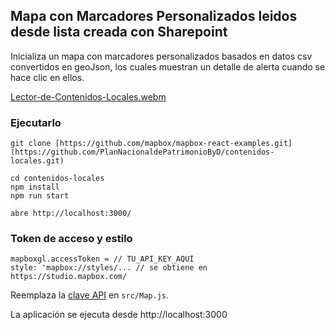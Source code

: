 ## Mapa con Marcadores Personalizados leidos desde lista creada con Sharepoint

Inicializa un mapa con marcadores personalizados basados en datos csv convertidos en geoJson, los cuales muestran un detalle de alerta cuando se hace clic en ellos.

[Lector-de-Contenidos-Locales.webm](https://github.com/user-attachments/assets/f56bc388-843c-4c5a-ae75-bd52d87cca68)


### Ejecutarlo

    git clone [https://github.com/mapbox/mapbox-react-examples.git](https://github.com/PlanNacionaldePatrimonioByD/contenidos-locales.git)

    cd contenidos-locales
    npm install
    npm run start

    abre http://localhost:3000/

### Token de acceso y estilo

    mapboxgl.accessToken = // TU_API_KEY_AQUÍ
    style: 'mapbox://styles/... // se obtiene en https://studio.mapbox.com/

Reemplaza la [clave API](https://docs.mapbox.com/help/getting-started/access-tokens/) en `src/Map.js`.

La aplicación se ejecuta desde http://localhost:3000
